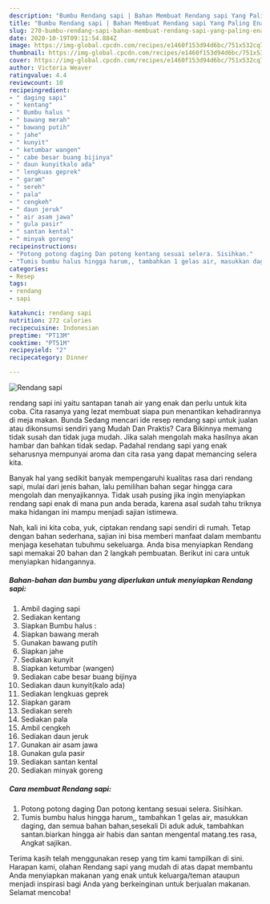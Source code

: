 ```yaml
---
description: "Bumbu Rendang sapi | Bahan Membuat Rendang sapi Yang Paling Enak"
title: "Bumbu Rendang sapi | Bahan Membuat Rendang sapi Yang Paling Enak"
slug: 270-bumbu-rendang-sapi-bahan-membuat-rendang-sapi-yang-paling-enak
date: 2020-10-19T09:11:54.884Z
image: https://img-global.cpcdn.com/recipes/e1460f153d94d6bc/751x532cq70/rendang-sapi-foto-resep-utama.jpg
thumbnail: https://img-global.cpcdn.com/recipes/e1460f153d94d6bc/751x532cq70/rendang-sapi-foto-resep-utama.jpg
cover: https://img-global.cpcdn.com/recipes/e1460f153d94d6bc/751x532cq70/rendang-sapi-foto-resep-utama.jpg
author: Victoria Weaver
ratingvalue: 4.4
reviewcount: 10
recipeingredient:
- " daging sapi"
- " kentang"
- " Bumbu halus "
- " bawang merah"
- " bawang putih"
- " jahe"
- " kunyit"
- " ketumbar wangen"
- " cabe besar buang bijinya"
- " daun kunyitkalo ada"
- " lengkuas geprek"
- " garam"
- " sereh"
- " pala"
- " cengkeh"
- " daun jeruk"
- " air asam jawa"
- " gula pasir"
- " santan kental"
- " minyak goreng"
recipeinstructions:
- "Potong potong daging Dan potong kentang sesuai selera. Sisihkan."
- "Tumis bumbu halus hingga harum,, tambahkan 1 gelas air, masukkan daging, dan semua bahan bahan,sesekali Di aduk aduk, tambahkan santan.biarkan hingga air habis dan santan mengental matang.tes rasa, Angkat sajikan."
categories:
- Resep
tags:
- rendang
- sapi

katakunci: rendang sapi 
nutrition: 272 calories
recipecuisine: Indonesian
preptime: "PT13M"
cooktime: "PT51M"
recipeyield: "2"
recipecategory: Dinner

---
```



![Rendang sapi](https://img-global.cpcdn.com/recipes/e1460f153d94d6bc/751x532cq70/rendang-sapi-foto-resep-utama.jpg)


rendang sapi ini yaitu santapan tanah air yang enak dan perlu untuk kita coba. Cita rasanya yang lezat membuat siapa pun menantikan kehadirannya di meja makan.
Bunda Sedang mencari ide resep rendang sapi untuk jualan atau dikonsumsi sendiri yang Mudah Dan Praktis? Cara Bikinnya memang tidak susah dan tidak juga mudah. Jika salah mengolah maka hasilnya akan hambar dan bahkan tidak sedap. Padahal rendang sapi yang enak seharusnya mempunyai aroma dan cita rasa yang dapat memancing selera kita.



Banyak hal yang sedikit banyak mempengaruhi kualitas rasa dari rendang sapi, mulai dari jenis bahan, lalu pemilihan bahan segar hingga cara mengolah dan menyajikannya. Tidak usah pusing jika ingin menyiapkan rendang sapi enak di mana pun anda berada, karena asal sudah tahu triknya maka hidangan ini mampu menjadi sajian istimewa.


Nah, kali ini kita coba, yuk, ciptakan rendang sapi sendiri di rumah. Tetap dengan bahan sederhana, sajian ini bisa memberi manfaat dalam membantu menjaga kesehatan tubuhmu sekeluarga. Anda bisa menyiapkan Rendang sapi memakai 20 bahan dan 2 langkah pembuatan. Berikut ini cara untuk menyiapkan hidangannya.

<!--inarticleads1-->

##### Bahan-bahan dan bumbu yang diperlukan untuk menyiapkan Rendang sapi:

1. Ambil  daging sapi
1. Sediakan  kentang
1. Siapkan  Bumbu halus :
1. Siapkan  bawang merah
1. Gunakan  bawang putih
1. Siapkan  jahe
1. Sediakan  kunyit
1. Siapkan  ketumbar (wangen)
1. Sediakan  cabe besar buang bijinya
1. Sediakan  daun kunyit(kalo ada)
1. Sediakan  lengkuas geprek
1. Siapkan  garam
1. Sediakan  sereh
1. Sediakan  pala
1. Ambil  cengkeh
1. Sediakan  daun jeruk
1. Gunakan  air asam jawa
1. Gunakan  gula pasir
1. Sediakan  santan kental
1. Sediakan  minyak goreng




<!--inarticleads2-->

##### Cara membuat Rendang sapi:

1. Potong potong daging Dan potong kentang sesuai selera. Sisihkan.
1. Tumis bumbu halus hingga harum,, tambahkan 1 gelas air, masukkan daging, dan semua bahan bahan,sesekali Di aduk aduk, tambahkan santan.biarkan hingga air habis dan santan mengental matang.tes rasa, Angkat sajikan.




Terima kasih telah menggunakan resep yang tim kami tampilkan di sini. Harapan kami, olahan Rendang sapi yang mudah di atas dapat membantu Anda menyiapkan makanan yang enak untuk keluarga/teman ataupun menjadi inspirasi bagi Anda yang berkeinginan untuk berjualan makanan. Selamat mencoba!
